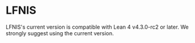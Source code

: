 # LFNIS
LFNIS's current version is compatible with Lean 4 v4.3.0-rc2 or later. We strongly suggest using the current version. 

